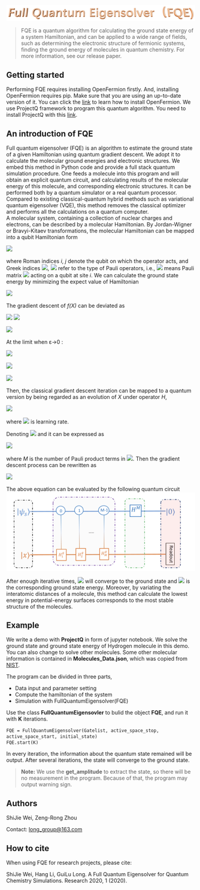 

![logo](https://github.com/Long-group/FullQuantumEigensolver/blob/master/logo.PNG)
> FQE is a quantum algorithm for calculating the ground state energy of a system Hamiltonian, and can be applied to a wide range of fields, such as determining the electronic structure of  fermionic systems, finding the ground energy of  molecules  in quantum chemistry.  For more information, see our release paper.

## Getting started
Performing FQE requires installing OpenFermion firstly. And, installing OpenFermion requires pip. Make sure that you are using an up-to-date version of it. You can click the [link](https://github.com/quantumlib/OpenFermion) to learn how to install OpenFermion. We use ProjectQ framework to program this quantum algorithm. You need to install ProjectQ with this [link](http://projectq.ch/code-and-docs/).

## An introduction of FQE
Full quantum eigensolver (FQE) is an algorithm  to  estimate the ground state of a given Hamiltonian using  quantum gradient descent. We adopt it to calculate the molecular ground energies and electronic structures. We embed this method in Python code and provide a full stack quantum simulation procedure. One feeds a molecule into this program and will obtain an  explicit quantum circuit, and calculating results of the molecular energy of this molecule, and corresponding electronic structures. It can be performed both by  a quantum simulator or a real quantum processor. Compared to existing classical-quantum hybrid methods such as variational quantum eigensolver (VQE), this method removes the classical optimizer and performs all the calculations on a quantum computer.  
A molecular system, containing a collection of nuclear charges  and  electrons, can be described by a  molecular Hamiltonian. By Jordan-Wigner or Bravyi-Kitaev transformations, the molecular Hamiltonian can be mapped into a qubit Hamiltonian form

![](http://latex.codecogs.com/gif.latex?H=\sum_{i,\alpha}h_{\alpha}^i\sigma_{\alpha}^i+\sum_{i,j,\alpha,\beta}h_{\alpha\beta}^{ij}\sigma_{\alpha}^{i}\sigma_{\beta}^j+\dots)

where Roman indices *i*, *j* denote the qubit on which the operator acts, and Greek indices ![](http://latex.codecogs.com/gif.latex?\\alpha), ![](http://latex.codecogs.com/gif.latex?\\beta) refer to  the type of Pauli operators, i.e.,  ![](http://latex.codecogs.com/gif.latex?\sigma^i_{x}) means Pauli matrix ![](http://latex.codecogs.com/gif.latex?\sigma_{x}) acting on a  qubit at site *i*.
We can calculate the ground state energy by minimizing the expect value of Hamiltonian

![](http://latex.codecogs.com/gif.latex?f(X)=X^THX)

The gradient descent of *f(X)* can be deviated as

![](https://latex.codecogs.com/gif.latex?%20f(X,%20\epsilon%20\delta%20X)=(X+\epsilon%20\delta%20X)^TH(X+%20\epsilon%20\delta%20X))
![](https://latex.codecogs.com/gif.latex?=X^THX+\epsilon%20(\delta%20X)^THX+\epsilon%20X^T%20R%20(\epsilon%20X)+\epsilon^2(\delta%20X)^TH(\delta%20X))

![](https://latex.codecogs.com/gif.latex?%20\frac{d}{d\epsilon%20}f(X,\epsilon%20\delta%20X)=(\delta%20X)^THX+X^TH(\delta%20X)+2\epsilon%20(\delta%20X)^TH(\epsilon%20X))

At the limit when ε->0 :

![](https://latex.codecogs.com/gif.latex?\frac{d}{d%20\epsilon}f(X,\epsilon%20\delta%20X)=(\delta%20X)^THX+X^TH(\delta%20X))

![](https://latex.codecogs.com/gif.latex?%20\frac{d}{d\epsilon}f(X,\epsilon%20\delta%20X)=2(\delta%20X)^THX)

![](https://latex.codecogs.com/gif.latex?%20\nabla%20f(X)=2HX)

Then, the classical gradient descent iteration  can be mapped to a quantum version by  being regarded as an evolution of *X* under operator *H*,

![](https://latex.codecogs.com/gif.latex?|X^{(t+1)}\rangle=%20\left%20(%20|X^{(t)}\rangle%20-\gamma%20H%20|X^{(t)}\rangle%20\right))

where ![](http://latex.codecogs.com/gif.latex?\gamma) is learning rate.

Denoting  ![](https://latex.codecogs.com/gif.latex?H^{g}=I-\gamma%20H) and it can be expressed as 

![](http://latex.codecogs.com/gif.latex?H^{g}=\sum_{i=1}^{M}\beta_{i}H^{g}_{i})

where  *M* is the number of Pauli product terms  in  ![](http://latex.codecogs.com/gif.latex?H^{g} ). 
 Then the gradient descent process can be rewritten as 
 
![](https://latex.codecogs.com/gif.latex?%20|X^{(t+1)}\rangle=H^{g}%20|X^{(t)}\rangle%20=\sum_{i=1}^{M}%20\beta_iH^{g}_{i}|X^{(t)}%20\rangle)

The above equation can be evaluated by the following quantum circuit
![circuit](https://github.com/Long-group/FullQuantumEigensolver/blob/master/circuit.PNG)

After enough iterative times, ![](https://latex.codecogs.com/gif.latex?|X\rangle) will converge to the ground state and ![](https://latex.codecogs.com/gif.latex?\langle%20X|H|X%20\rangle) is the corresponding ground state energy.
 Moreover, by variating the interatomic distances of a molecule, this method can calculate the lowest energy in potential-energy surfaces corresponds to the most stable structure of the molecules.
 
## Example

We write a demo with **ProjectQ** in form of jupyter notebook. We solve the ground state and ground state energy of Hydrogen molecule in this demo. You can also change to solve other molecules. Some other molecular information is contained in **Molecules_Data.json**, which was copied from [NIST](https://cccbdb.nist.gov/justgeom.asp).

The program can be divided in three parts,

* Data input and parameter setting
* Compute the hamiltonian of the system
* Simulation with FullQuantumEigensolver(FQE)

Use the class **FullQuantumEigensovler** to bulid the object **FQE**, and run it with **K** iterations.

```
FQE = FullQuantumEigensolver(Gatelist, active_space_stop, active_space_start, initial_state)
FQE.start(K)   
```
In every iteration, the information about the quantum state remained will be output. After several iterations, the state will converge to the ground state. 
>**Note:** We use the **get_amplitude** to extract the state, so there will be no measurement in the program. Because of that, the program may output warning sign.


 
## Authors
ShiJie Wei, Zeng-Rong Zhou

Contact: long_group@163.com
## How to cite
When using FQE for research projects, please cite:

ShiJie Wei, Hang Li, GuiLu Long. A Full Quantum Eigensolver for Quantum Chemistry Simulations.  Research 2020, 1 (2020).





